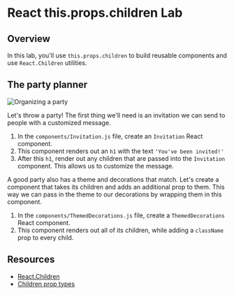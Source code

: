# React this.props.children Lab

## Overview

In this lab, you'll use `this.props.children` to build reusable components and use `React.Children` utilities.

## The party planner
![Organizing a party](https://media.giphy.com/media/l2JdSrBGOtj0UpLOM/giphy.gif)

Let's throw a party! The first thing we'll need is an invitation we can send to people with a customized message. 

1. In the `components/Invitation.js` file, create an `Invitation` React component.
2. This component renders out an `h1` with the text `'You've been invited!'`
3. After this `h1`, render out any children that are passed into the `Invitation` component. This allows us to customize the message.

A good party also has a theme and decorations that match. Let's create a component that takes its children and adds an additional prop to them. This way we can pass in the theme to our decorations by wrapping them in this component.

1. In the `components/ThemedDecorations.js` file, create a `ThemedDecorations` React component.
2. This component renders out all of its children, while adding a `className` prop to every child.

## Resources
- [React.Children](https://facebook.github.io/react/docs/top-level-api.html#react.children)
- [Children prop types](https://facebook.github.io/react/tips/children-props-type.html)
